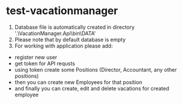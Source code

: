 # test-vacationmanager
1. Database file is automatically created in directory '.\VacationManager.Api\bin\DATA\'
2. Please note that by default database is empty
3. For working with application please add:
  * register new user
  * get token for API requsts
  * using token create some Positions (Director, Accountant, any other positions)
  * then you can create new Employees for that position
  * and finally you can create, edit and delete vacations for created employee
 
